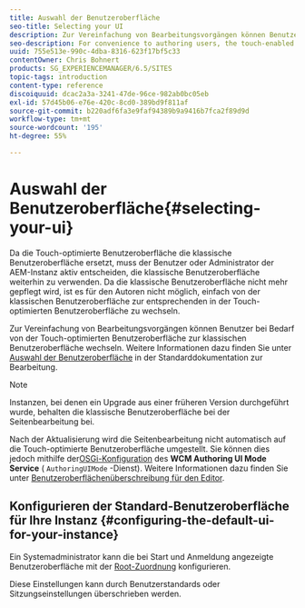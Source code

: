 ```yaml
---
title: Auswahl der Benutzeroberfläche
seo-title: Selecting your UI
description: Zur Vereinfachung von Bearbeitungsvorgängen können Benutzer bei Bedarf von der Touch-optimierten Benutzeroberfläche zur klassischen Benutzeroberfläche wechseln.
seo-description: For convenience to authoring users, the touch-enabled UI does allow for switching to the classic UI when necessary.
uuid: 755e513e-990c-4dba-8316-623f17bf5c33
contentOwner: Chris Bohnert
products: SG_EXPERIENCEMANAGER/6.5/SITES
topic-tags: introduction
content-type: reference
discoiquuid: dcac2a3a-3241-47de-96ce-982ab0bc05eb
exl-id: 57d45b06-e76e-420c-8cd0-389bd9f811af
source-git-commit: b220adf6fa3e9faf94389b9a9416b7fca2f89d9d
workflow-type: tm+mt
source-wordcount: '195'
ht-degree: 55%

---
```


# Auswahl der Benutzeroberfläche{#selecting-your-ui}

Da die Touch-optimierte Benutzeroberfläche die klassische Benutzeroberfläche ersetzt, muss der Benutzer oder Administrator der AEM-Instanz aktiv entscheiden, die klassische Benutzeroberfläche weiterhin zu verwenden. Da die klassische Benutzeroberfläche nicht mehr gepflegt wird, ist es für den Autoren nicht möglich, einfach von der klassischen Benutzeroberfläche zur entsprechenden in der Touch-optimierten Benutzeroberfläche zu wechseln.

Zur Vereinfachung von Bearbeitungsvorgängen können Benutzer bei Bedarf von der Touch-optimierten Benutzeroberfläche zur klassischen Benutzeroberfläche wechseln. Weitere Informationen dazu finden Sie unter [Auswahl der Benutzeroberfläche](/help/sites-authoring/select-ui.md) in der Standarddokumentation zur Bearbeitung.

>[!NOTE]
>
>Instanzen, bei denen ein Upgrade aus einer früheren Version durchgeführt wurde, behalten die klassische Benutzeroberfläche bei der Seitenbearbeitung bei.
>
>Nach der Aktualisierung wird die Seitenbearbeitung nicht automatisch auf die Touch-optimierte Benutzeroberfläche umgestellt. Sie können dies jedoch mithilfe der[OSGi-Konfiguration](/help/sites-deploying/configuring-osgi.md) des **WCM Authoring UI Mode Service** ( `AuthoringUIMode` -Dienst). Weitere Informationen dazu finden Sie unter [Benutzeroberflächenüberschreibung für den Editor](#uioverridesfortheeditor).

## Konfigurieren der Standard-Benutzeroberfläche für Ihre Instanz {#configuring-the-default-ui-for-your-instance}

Ein Systemadministrator kann die bei Start und Anmeldung angezeigte Benutzeroberfläche mit der [Root-Zuordnung](/help/sites-deploying/osgi-configuration-settings.md#daycqrootmapping) konfigurieren.

Diese Einstellungen kann durch Benutzerstandards oder Sitzungseinstellungen überschrieben werden.
